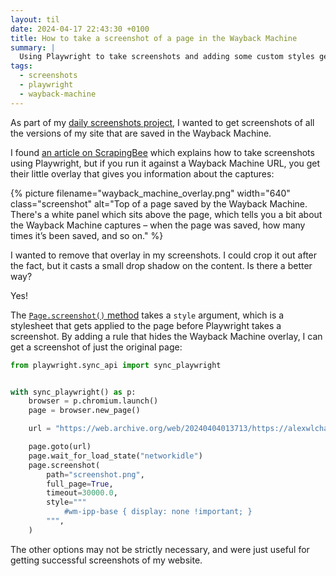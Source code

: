 ```yaml
---
layout: til
date: 2024-04-17 22:43:30 +0100
title: How to take a screenshot of a page in the Wayback Machine
summary: |
  Using Playwright to take screenshots and adding some custom styles gets a screenshot of a page without the Wayback Machine overlay.
tags:
  - screenshots
  - playwright
  - wayback-machine
---
```

As part of my [daily screenshots project][daily_screenshots], I wanted to get screenshots of all the versions of my site that are saved in the Wayback Machine.

I found [an article on ScrapingBee][scraping_bee] which explains how to take screenshots using Playwright, but if you run it against a Wayback Machine URL, you get their little overlay that gives you information about the captures:

{%
  picture
  filename="wayback_machine_overlay.png"
  width="640"
  class="screenshot"
  alt="Top of a page saved by the Wayback Machine. There's a white panel which sits above the page, which tells you a bit about the Wayback Machine captures – when the page was saved, how many times it’s been saved, and so on."
%}

I wanted to remove that overlay in my screenshots.
I could crop it out after the fact, but it casts a small drop shadow on the content.
Is there a better way?

Yes!

The [`Page.screenshot()` method][page_screenshot] takes a `style` argument, which is a stylesheet that gets applied to the page before Playwright takes a screenshot.
By adding a rule that hides the Wayback Machine overlay, I can get a screenshot of just the original page:

```python
from playwright.sync_api import sync_playwright


with sync_playwright() as p:
    browser = p.chromium.launch()
    page = browser.new_page()

    url = "https://web.archive.org/web/20240404013713/https://alexwlchan.net/"

    page.goto(url)
    page.wait_for_load_state("networkidle")
    page.screenshot(
        path="screenshot.png",
        full_page=True,
        timeout=30000.0,
        style="""
            #wm-ipp-base { display: none !important; }
        """,
    )
```

The other options may not be strictly necessary, and were just useful for getting successful screenshots of my website.

[daily_screenshots]: https://github.com/alexwlchan/daily-screenshots
[scraping_bee]: https://www.scrapingbee.com/webscraping-questions/playwright/how-to-take-screenshot-with-playwright/
[page_screenshot]: https://playwright.dev/python/docs/api/class-page#page-screenshot

